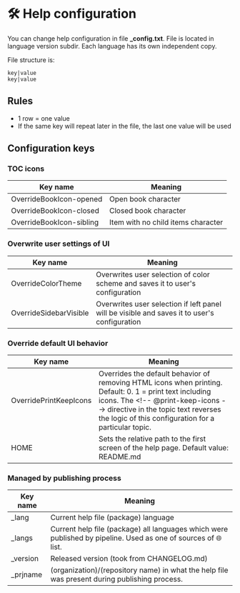 # 🛠️ Help configuration

You can change help configuration in file **_config.txt**. File is located in language version subdir. Each language has its own independent copy.

File structure is:

```
key|value
key|value
```

## Rules

- 1 row = one value
- If the same key will repeat later in the file, the last one value will be used

## Configuration keys

### TOC icons

| Key name | Meaning |
|---|---|
| OverrideBookIcon-opened | Open book character |
| OverrideBookIcon-closed | Closed book character |
| OverrideBookIcon-sibling | Item with no child items character |

### Overwrite user settings of UI

| Key name | Meaning |
|---|---|
| OverrideColorTheme | Overwrites user selection of color scheme and saves it to user's configuration |
| OverrideSidebarVisible | Overwrites user selection if left panel will be visible and saves it to user's configuration |

### Override default UI behavior

| Key name | Meaning |
|---|---|
| OverridePrintKeepIcons | Overrides the default behavior of removing HTML icons when printing. Default: 0. 1 = print text including icons. The \<!-- @print-keep-icons --\> directive in the topic text reverses the logic of this configuration for a particular topic. |
| HOME | Sets the relative path to the first screen of the help page. Default value: README.md |

### Managed by publishing process
| Key name | Meaning |
|---|---|
| _lang | Current help file (package) language |
| _langs | Current help file (package) all languages which were published by pipeline. Used as one of sources of 🌐 list. |
| _version | Released version (took from CHANGELOG.md) |
| _prjname | (organization)/(repository name) in what the help file was present during publishing process. |
